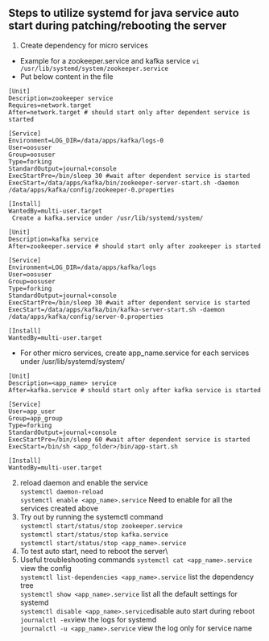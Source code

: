 ## Steps to utilize systemd for java service auto start during patching/rebooting the server
1. Create dependency for micro services
- Example for a zookeeper.service and kafka service
`vi /usr/lib/systemd/system/zookeeper.service`
- Put below content in the file
```
[Unit]
Description=zookeeper service
Requires=network.target
After=network.target # should start only after dependent service is started

[Service]
Environment=LOG_DIR=/data/apps/kafka/logs-0
User=oosuser
Group=oosuser
Type=forking
StandardOutput=journal+console
ExecStartPre=/bin/sleep 30 #wait after dependent service is started
ExecStart=/data/apps/kafka/bin/zookeeper-server-start.sh -daemon /data/apps/kafka/config/zookeeper-0.properties

[Install]
WantedBy=multi-user.target
 Create a kafka.service under /usr/lib/systemd/system/
 ```
 ```
[Unit]
Description=kafka service
After=zookeeper.service # should start only after zookeeper is started

[Service]
Environment=LOG_DIR=/data/apps/kafka/logs
User=oosuser
Group=oosuser
Type=forking
StandardOutput=journal+console
ExecStartPre=/bin/sleep 30 #wait after dependent service is started
ExecStart=/data/apps/kafka/bin/kafka-server-start.sh -daemon /data/apps/kafka/config/server-0.properties

[Install]
WantedBy=multi-user.target
```
- For other micro services, create app_name.service for each services under /usr/lib/systemd/system/
```
[Unit]
Description=<app_name> service
After=kafka.service # should start only after kafka service is started

[Service]
User=app_user
Group=app_group
Type=forking
StandardOutput=journal+console
ExecStartPre=/bin/sleep 60 #wait after dependent service is started
ExecStart=/bin/sh <app_folder>/bin/app-start.sh

[Install]
WantedBy=multi-user.target
```
2. reload daemon and enable the service\
`systemctl daemon-reload`\
`systemctl enable <app_name>.service` Need to enable for all the services created above
3. Try out by running the systemctl command\
`systemctl start/status/stop zookeeper.service`\
`systemctl start/status/stop kafka.service`\
`systemctl start/status/stop <app_name>.service`
4. To test auto start, need to reboot the server\
5. Useful troubleshooting commands
`systemctl cat <app_name>.service` view the config\
`systemctl list-dependencies <app_name>.service` list the dependency tree\
`systemctl show <app_name>.service` list all the default settings for systemd\
`systemctl disable <app_name>.service`disable auto start during reboot\
`journalctl -ex`view the logs for systemd\
`journalctl -u <app_name>.service` view the log only for service name
